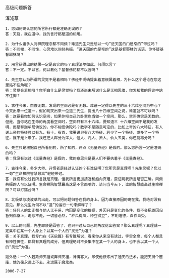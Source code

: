 高级问题解答

浑沌草


    1．您如何确认您的所言所行都是准确无误的？
    答：天启，我在道中，我的言行都是道的相用。

    2．为什么诸多人对禅院理念都不同频？难道先生只是想以一句“进天国的门是窄的”带过吗？
    答：不同根，不同性，心灵难以同频共振。“进天国的门是窄的”这是基督耶稣的话语，你怀疑基督耶稣吗？

    3．用言辩得出的结果一定是真实的吗？真理法尔如此，何须以言？
    答：不一定。不以言，何以教化？基督佛陀都不以言吗？

    4．先生您认为所谓的灵觉不是着相吗？佛经中明确提出着意根属着相，为什么这个理论在您这里站不住角呢？
    答：灵觉会着相吗？你明白什么是灵觉吗？我还尚未解说什么是无相思维，你怎知我的理论中站不住脚？

    5．古往今来，杰俊无数，发现的空间必是有无数。难道一定得以先生的三十六维空间为中心？今天出来一位道一，假如明天出来一位道二先生，提出八十四维空间之说，难道就不可以吗？
    答：这要看你如何认识空间，如果你吧自己的卧室也当做一个空间，那么，空间确实是无数的，但是，当你站在生命的角度看空间时，空间只有三十六维，要知道三 十六维空间不是我的发明，而是释迦牟尼佛说的，你不相信佛陀吗？数字不是随意可定的，比如上帝的八大特征，有人说上帝的特征可以有九，有十，有百，我要说只有八大特征，若少了一个特征，或多了一个特征，就不是上帝了。我还把人群分为浑人、俗人、凡人、贤人、仙人五类，你还能再分吗？

    6．先生只是根据自己所看到的，所了知的，评点《无量寿经》是假的。那么您所言一定是准确的吗？
    答：我没有说过《无量寿经》是假的，我的意思只是要人们不要执着于《无量寿经》。

    7．古往今来，多少大师、开悟者是经过认证的？有谁证明了您所言是真理呢？先生您呢？您以一句“生命禅院智慧最高”轻轻带过。
    答：我没有说过我所言就是真理，但我所言更加接近和趋向真理，要证明我所言是否正确，同频共振的人可以证明。生命禅院智慧最高这是不言而喻的，请问当今天下，谁的智慧能高过生命禅院？可以打擂台吗？

    8．北极草与凌波草的出走，可以把问题归咎在我的身上。因为直接原因的确在我。我绝对没有意见。那么先生为何不以“道”的运行一句来解释了？
    答：任何人的出走都与他人无干系，内因是变化的根据，外因只是变化的条件，我不会把原因归咎到你身上，走与不走，一切皆必然，“种瓜得瓜，种豆得豆”，不明道德，自作自受。

    9．以上的问题，先生即使是回答了，也只不过从自己的角度给出答案？那么真理呢？真理就一定集中在某一个人身上？以某一个人的“灵觉”为准？
    答：关于真理，我专门在《天启篇》有专篇解说，看来你从来没有读过，宇宙全息，每个人都具有神性佛性，都具有真理的成分，但真理绝对不会集中在某一个人的身上，也不会以某一个人的“灵觉”为准。

    题外话：一个人若欺师灭祖或弃师灭祖，薄情寡义，即使他修炼出了通天的法术，能把天捅个窟窿，他的德永远上不去，永远属于魔鬼类。

    2006-7-27



